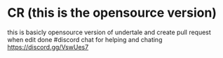 # CR (this is the opensource version)
this is basicly opensource version of undertale
and create pull request when edit done
#discord chat for helping and chating
https://discord.gg/VswUes7
